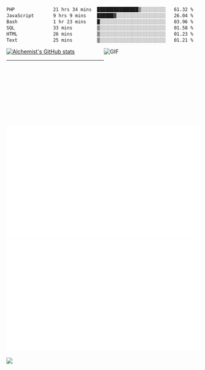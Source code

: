<!--START_SECTION:waka-->

```text
PHP              21 hrs 34 mins  ███████████████▒░░░░░░░░░   61.32 %
JavaScript       9 hrs 9 mins    ██████▓░░░░░░░░░░░░░░░░░░   26.04 %
Bash             1 hr 23 mins    █░░░░░░░░░░░░░░░░░░░░░░░░   03.96 %
SQL              33 mins         ▒░░░░░░░░░░░░░░░░░░░░░░░░   01.58 %
HTML             26 mins         ▒░░░░░░░░░░░░░░░░░░░░░░░░   01.23 %
Text             25 mins         ▒░░░░░░░░░░░░░░░░░░░░░░░░   01.21 %
```

<!--END_SECTION:waka-->

[![Alchemist's GitHub stats](https://github-readme-stats.vercel.app/api?username=DrMaxis&show_icons=true&theme=outrun&count_private=true)](#)
<img align="right" alt="GIF" src="https://user-images.githubusercontent.com/5355808/139111924-210cc6fa-9fb1-4dac-929d-6324a5836a92.gif" width="250" height="200" />
<hr />

![](https://raw.githubusercontent.com/DrMaxis/github-stats-transparent/output/generated/overview.svg)
![](https://raw.githubusercontent.com/DrMaxis/github-stats-transparent/output/generated/languages.svg)

 
<a href="https://count.getloli.com/"><img src="https://count.getloli.com/get/@:maxis-the-alchemist?theme=rule34"></a>
<!-- https://count.getloli.com/get/@alchemist?theme=rule34 -->
<br>

